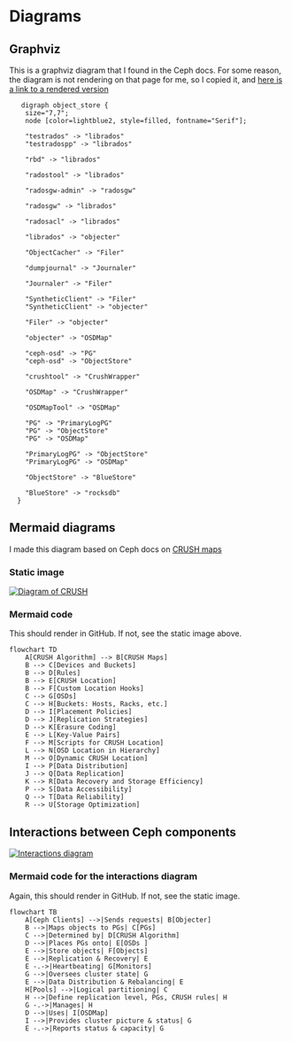 # Diagrams

## Graphviz

This is a graphviz diagram that I found in the Ceph docs. For some reason, the diagram is not rendering on that page for me, so I copied it, and [here is a link to a rendered version][1]

```graphviz
   digraph object_store {
    size="7,7";
    node [color=lightblue2, style=filled, fontname="Serif"];

    "testrados" -> "librados"
    "testradospp" -> "librados"

    "rbd" -> "librados"

    "radostool" -> "librados"

    "radosgw-admin" -> "radosgw"

    "radosgw" -> "librados"

    "radosacl" -> "librados"

    "librados" -> "objecter"

    "ObjectCacher" -> "Filer"

    "dumpjournal" -> "Journaler"

    "Journaler" -> "Filer"

    "SyntheticClient" -> "Filer"
    "SyntheticClient" -> "objecter"

    "Filer" -> "objecter"

    "objecter" -> "OSDMap"

    "ceph-osd" -> "PG"
    "ceph-osd" -> "ObjectStore"

    "crushtool" -> "CrushWrapper"

    "OSDMap" -> "CrushWrapper"

    "OSDMapTool" -> "OSDMap"

    "PG" -> "PrimaryLogPG"
    "PG" -> "ObjectStore"
    "PG" -> "OSDMap"

    "PrimaryLogPG" -> "ObjectStore"
    "PrimaryLogPG" -> "OSDMap"

    "ObjectStore" -> "BlueStore"

    "BlueStore" -> "rocksdb"
  }
```

## Mermaid diagrams

I made this diagram based on Ceph docs on [CRUSH maps](https://docs.ceph.com/en/latest/rados/operations/crush-map/)

### Static image

[![Diagram of CRUSH](https://mermaid.ink/img/pako:eNptk11v2jAUhv-K5WtAQCCIXEwCQkcLDJq0u5jpxalj4IgkjhynW4r47zNO0pWpvkn0vs_58LF9plxGgnp0H8vf_AhKkyd_lxKzJmwWPIcLMokPUqE-Ji-k3f5GprW8hix_qcipNWbMF2_IRU4gjci04CehbwmfBUUsbrV5nW4lOWiU6Y15x2ZFrmXy4ZKFlKcmwcwy39km9G-lBaure4bPdd4iAfCT-QjNOzXpW_KebWPgIhGpJlsZI8eP9irggQUiM3pVPdQKtDj8Dy3ZXEFeKEFmMsL0UJtza67YUpTtnxAXgmwBVRN6Z901C7nCTOdkLxX5chQrC_64bvPfHNCMAoUCxY9lza0tt2F-mUKC_Otk9xbaMh80EB9zrfC1-OQ_WP-x8j9tvbaX1g4am8s3oUp73qGWCg6CzPf76xRT3rS1tSFhFTLh5n7k-Iox6gZ4tMBTkzNGuLEDaz-zpsAm05jge9MVbdFEqAQwMpf4fA3ZUX00J7qjnvmNQJ12dJdeDAeFlmGZcuppVYgWLbLInKaPcFCQUG8PcW7UDFLqnekf6rmdkeP2uiNnMHbGw9Gw36Il9RzXMbrTdfujwaA36LqXFn2X0iTodsbV6o_7vZ47dNwWFRGavtfVG7NPzVb4ZQOubVz-Ao39Emc?type=png)](https://mermaid.live/edit#pako:eNptk11v2jAUhv-K5WtAQCCIXEwCQkcLDJq0u5jpxalj4IgkjhynW4r47zNO0pWpvkn0vs_58LF9plxGgnp0H8vf_AhKkyd_lxKzJmwWPIcLMokPUqE-Ji-k3f5GprW8hix_qcipNWbMF2_IRU4gjci04CehbwmfBUUsbrV5nW4lOWiU6Y15x2ZFrmXy4ZKFlKcmwcwy39km9G-lBaure4bPdd4iAfCT-QjNOzXpW_KebWPgIhGpJlsZI8eP9irggQUiM3pVPdQKtDj8Dy3ZXEFeKEFmMsL0UJtza67YUpTtnxAXgmwBVRN6Z901C7nCTOdkLxX5chQrC_64bvPfHNCMAoUCxY9lza0tt2F-mUKC_Otk9xbaMh80EB9zrfC1-OQ_WP-x8j9tvbaX1g4am8s3oUp73qGWCg6CzPf76xRT3rS1tSFhFTLh5n7k-Iox6gZ4tMBTkzNGuLEDaz-zpsAm05jge9MVbdFEqAQwMpf4fA3ZUX00J7qjnvmNQJ12dJdeDAeFlmGZcuppVYgWLbLInKaPcFCQUG8PcW7UDFLqnekf6rmdkeP2uiNnMHbGw9Gw36Il9RzXMbrTdfujwaA36LqXFn2X0iTodsbV6o_7vZ47dNwWFRGavtfVG7NPzVb4ZQOubVz-Ao39Emc)

### Mermaid code

This should render in GitHub. If not, see the static image above.

```mermaid
flowchart TD
    A[CRUSH Algorithm] --> B[CRUSH Maps]
    B --> C[Devices and Buckets]
    B --> D[Rules]
    B --> E[CRUSH Location]
    B --> F[Custom Location Hooks]
    C --> G[OSDs]
    C --> H[Buckets: Hosts, Racks, etc.]
    D --> I[Placement Policies]
    D --> J[Replication Strategies]
    D --> K[Erasure Coding]
    E --> L[Key-Value Pairs]
    F --> M[Scripts for CRUSH Location]
    L --> N[OSD Location in Hierarchy]
    M --> O[Dynamic CRUSH Location]
    I --> P[Data Distribution]
    J --> Q[Data Replication]
    K --> R[Data Recovery and Storage Efficiency]
    P --> S[Data Accessibility]
    Q --> T[Data Reliability]
    R --> U[Storage Optimization]
```

## Interactions between Ceph components

[![Interactions diagram](https://mermaid.ink/img/pako:eNpVk02P2jAQhv-K5cOeslHCNzlUWhIKKxWBoHtp2INJBnBr7NR2aCnhv3fiZCnNJdH4mZl33omvNFM50IjuhfqVHZm25OtkKwk-L2kMxZHEgoO05p08P3-qNiBzQzT8LMFYU5FJutx9h8yCfm-SJg5bsMIQ5U4MsYqsZsjGKb5aLHZYAph44hJysrtUJEnj9dtmTl7EQWluj6cWThy8EiwDU5ciSlpVkWm63CSGtNC00WeVho_OFfncyjP_QWsoBM-Y5UqSJ7KGTJ1BY__pHfKRmgOasQPE5KEis3ShJMfqH6VmrtQSMw2grEyUBochxjILiD_2S5hlJOHGar4r7113TDCZueJt43m6Ukq0Tn9RB9QoSIEqeJ3kyLglW_v26B1u4984As4gvNokjzRm6lIAOjG_q_bdfiQ7PIQbh99MHXqtbcUFtnO-NuZrdeb5w5wFz2yJVj-5iUvzOLLfeKw0Lr85RSxjBcu4vThwK6lHT7h7xnP896516pbaI5xgSyP8zJn-saVbeUOOlVZtLjKjkdUleLQscvQ44eyg2YlGeyYMRgsmaXSlv2k07PnjYNgddEfjcBCE_YFHLzQKRwN_0Ol3-uPueNwLe8Hg5tE_SmGFwB8Og35vNAq6Qb_THYahRyGvl71o7oa7Iq7FN5dQ67j9BanKBvY?type=png)](https://mermaid.live/edit#pako:eNpVk02P2jAQhv-K5cOeslHCNzlUWhIKKxWBoHtp2INJBnBr7NR2aCnhv3fiZCnNJdH4mZl33omvNFM50IjuhfqVHZm25OtkKwk-L2kMxZHEgoO05p08P3-qNiBzQzT8LMFYU5FJutx9h8yCfm-SJg5bsMIQ5U4MsYqsZsjGKb5aLHZYAph44hJysrtUJEnj9dtmTl7EQWluj6cWThy8EiwDU5ciSlpVkWm63CSGtNC00WeVho_OFfncyjP_QWsoBM-Y5UqSJ7KGTJ1BY__pHfKRmgOasQPE5KEis3ShJMfqH6VmrtQSMw2grEyUBochxjILiD_2S5hlJOHGar4r7113TDCZueJt43m6Ukq0Tn9RB9QoSIEqeJ3kyLglW_v26B1u4984As4gvNokjzRm6lIAOjG_q_bdfiQ7PIQbh99MHXqtbcUFtnO-NuZrdeb5w5wFz2yJVj-5iUvzOLLfeKw0Lr85RSxjBcu4vThwK6lHT7h7xnP896516pbaI5xgSyP8zJn-saVbeUOOlVZtLjKjkdUleLQscvQ44eyg2YlGeyYMRgsmaXSlv2k07PnjYNgddEfjcBCE_YFHLzQKRwN_0Ol3-uPueNwLe8Hg5tE_SmGFwB8Og35vNAq6Qb_THYahRyGvl71o7oa7Iq7FN5dQ67j9BanKBvY)

### Mermaid code for the interactions diagram

Again, this should render in GitHub. If not, see the static image.

```mermaid
flowchart TB
    A[Ceph Clients] -->|Sends requests| B[Objecter]
    B -->|Maps objects to PGs| C[PGs]
    C -->|Determined by| D[CRUSH Algorithm]
    D -->|Places PGs onto| E[OSDs ]
    E -->|Store objects| F[Objects]
    E -->|Replication & Recovery| E
    E -.->|Heartbeating| G[Monitors]
    G -->|Oversees cluster state| G
    E -->|Data Distribution & Rebalancing| E
    H[Pools] -->|Logical partitioning| C
    H -->|Define replication level, PGs, CRUSH rules| H
    G -.->|Manages| H
    D -->|Uses| I[OSDMap]
    I -->|Provides cluster picture & status| G
    E -.->|Reports status & capacity| G
```

[1]: <https://dreampuf.github.io/GraphvizOnline/#%20%20%20digraph%20object_store%20%7B%0A%20%20%20%20size%3D%227%2C7%22%3B%0A%20%20%20%20node%20%5Bcolor%3Dlightblue2%2C%20style%3Dfilled%2C%20fontname%3D%22Serif%22%5D%3B%0A%0A%20%20%20%20%22testrados%22%20-%3E%20%22librados%22%0A%20%20%20%20%22testradospp%22%20-%3E%20%22librados%22%0A%0A%20%20%20%20%22rbd%22%20-%3E%20%22librados%22%0A%0A%20%20%20%20%22radostool%22%20-%3E%20%22librados%22%0A%0A%20%20%20%20%22radosgw-admin%22%20-%3E%20%22radosgw%22%0A%0A%20%20%20%20%22radosgw%22%20-%3E%20%22librados%22%0A%0A%20%20%20%20%22radosacl%22%20-%3E%20%22librados%22%0A%0A%20%20%20%20%22librados%22%20-%3E%20%22objecter%22%0A%0A%20%20%20%20%22ObjectCacher%22%20-%3E%20%22Filer%22%0A%0A%20%20%20%20%22dumpjournal%22%20-%3E%20%22Journaler%22%0A%0A%20%20%20%20%22Journaler%22%20-%3E%20%22Filer%22%0A%0A%20%20%20%20%22SyntheticClient%22%20-%3E%20%22Filer%22%0A%20%20%20%20%22SyntheticClient%22%20-%3E%20%22objecter%22%0A%0A%20%20%20%20%22Filer%22%20-%3E%20%22objecter%22%0A%0A%20%20%20%20%22objecter%22%20-%3E%20%22OSDMap%22%0A%0A%20%20%20%20%22ceph-osd%22%20-%3E%20%22PG%22%0A%20%20%20%20%22ceph-osd%22%20-%3E%20%22ObjectStore%22%0A%0A%20%20%20%20%22crushtool%22%20-%3E%20%22CrushWrapper%22%0A%0A%20%20%20%20%22OSDMap%22%20-%3E%20%22CrushWrapper%22%0A%0A%20%20%20%20%22OSDMapTool%22%20-%3E%20%22OSDMap%22%0A%0A%20%20%20%20%22PG%22%20-%3E%20%22PrimaryLogPG%22%0A%20%20%20%20%22PG%22%20-%3E%20%22ObjectStore%22%0A%20%20%20%20%22PG%22%20-%3E%20%22OSDMap%22%0A%0A%20%20%20%20%22PrimaryLogPG%22%20-%3E%20%22ObjectStore%22%0A%20%20%20%20%22PrimaryLogPG%22%20-%3E%20%22OSDMap%22%0A%0A%20%20%20%20%22ObjectStore%22%20-%3E%20%22BlueStore%22%0A%0A%20%20%20%20%22BlueStore%22%20-%3E%20%22rocksdb%22%0A%20%20%7D>
